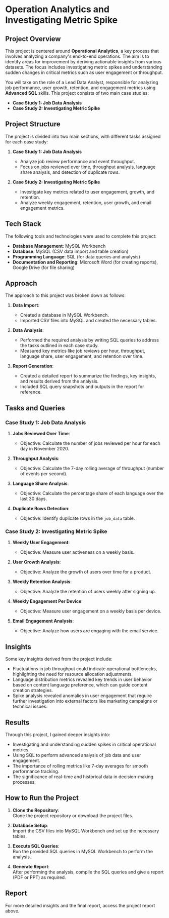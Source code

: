 # Operation Analytics and Investigating Metric Spike

## Project Overview
This project is centered around **Operational Analytics**, a key process that involves analyzing a company's end-to-end operations. The aim is to identify areas for improvement by deriving actionable insights from various datasets. The focus includes investigating metric spikes and understanding sudden changes in critical metrics such as user engagement or throughput.

You will take on the role of a Lead Data Analyst, responsible for analyzing job performance, user growth, retention, and engagement metrics using **Advanced SQL** skills. This project consists of two main case studies:

- **Case Study 1: Job Data Analysis**
- **Case Study 2: Investigating Metric Spike**

## Project Structure
The project is divided into two main sections, with different tasks assigned for each case study:

1. **Case Study 1: Job Data Analysis**
   - Analyze job review performance and event throughput.
   - Focus on jobs reviewed over time, throughput analysis, language share analysis, and detection of duplicate rows.

2. **Case Study 2: Investigating Metric Spike**
   - Investigate key metrics related to user engagement, growth, and retention.
   - Analyze weekly engagement, retention, user growth, and email engagement metrics.

## Tech Stack
The following tools and technologies were used to complete this project:

- **Database Management**: MySQL Workbench
- **Database**: MySQL (CSV data import and table creation)
- **Programming Language**: SQL (for data queries and analysis)
- **Documentation and Reporting**: Microsoft Word (for creating reports), Google Drive (for file sharing)

## Approach
The approach to this project was broken down as follows:

1. **Data Import**: 
   - Created a database in MySQL Workbench.
   - Imported CSV files into MySQL and created the necessary tables.

2. **Data Analysis**: 
   - Performed the required analysis by writing SQL queries to address the tasks outlined in each case study.
   - Measured key metrics like job reviews per hour, throughput, language share, user engagement, and retention over time.

3. **Report Generation**:
   - Created a detailed report to summarize the findings, key insights, and results derived from the analysis.
   - Included SQL query snapshots and outputs in the report for reference.

## Tasks and Queries
### Case Study 1: Job Data Analysis
1. **Jobs Reviewed Over Time**:
   - Objective: Calculate the number of jobs reviewed per hour for each day in November 2020.

2. **Throughput Analysis**:
   - Objective: Calculate the 7-day rolling average of throughput (number of events per second).

3. **Language Share Analysis**:
   - Objective: Calculate the percentage share of each language over the last 30 days.

4. **Duplicate Rows Detection**:
   - Objective: Identify duplicate rows in the `job_data` table.

### Case Study 2: Investigating Metric Spike
1. **Weekly User Engagement**:
   - Objective: Measure user activeness on a weekly basis.

2. **User Growth Analysis**:
   - Objective: Analyze the growth of users over time for a product.

3. **Weekly Retention Analysis**:
   - Objective: Analyze the retention of users weekly after signing up.

4. **Weekly Engagement Per Device**:
   - Objective: Measure user engagement on a weekly basis per device.

5. **Email Engagement Analysis**:
   - Objective: Analyze how users are engaging with the email service.

## Insights
Some key insights derived from the project include:
- Fluctuations in job throughput could indicate operational bottlenecks, highlighting the need for resource allocation adjustments.
- Language distribution metrics revealed key trends in user behavior based on content language preference, which can guide content creation strategies.
- Spike analysis revealed anomalies in user engagement that require further investigation into external factors like marketing campaigns or technical issues.

## Results
Through this project, I gained deeper insights into:
- Investigating and understanding sudden spikes in critical operational metrics.
- Using SQL to perform advanced analysis of job data and user engagement.
- The importance of rolling metrics like 7-day averages for smooth performance tracking.
- The significance of real-time and historical data in decision-making processes.

## How to Run the Project
1. **Clone the Repository**:  
   Clone the project repository or download the project files.

2. **Database Setup**:  
   Import the CSV files into MySQL Workbench and set up the necessary tables.

3. **Execute SQL Queries**:  
   Run the provided SQL queries in MySQL Workbench to perform the analysis.

4. **Generate Report**:  
   After performing the analysis, compile the SQL queries and give a report (PDF or PPT) as required.

## Report
For more detailed insights and the final report, access the project report above.
